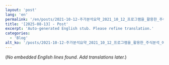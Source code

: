 ```yaml
---
layout: 'post'
lang: 'en'
permalink: '/en/posts/2021-10-12-주가분석요약_2021_10_12_프로그램을_활용한_주식분석_예상결과_17_22_40/'
title: '[2025-08-13] - Post'
excerpt: 'Auto-generated English stub. Please refine translation.'
categories:
  - 'Blog'
alt_ko: '/posts/2021-10-12-주가분석요약_2021_10_12_프로그램을_활용한_주식분석_예상결과_17_22_40/'
---
```


(*No embedded English lines found. Add translations later.*)
